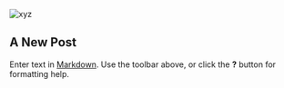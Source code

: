 ![xyz]({{site.baseurl}}/images/pimbird.jpeg)
## A New Post

Enter text in [Markdown](http://daringfireball.net/projects/markdown/). Use the toolbar above, or click the **?** button for formatting help.
